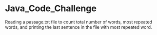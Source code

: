 # Java_Code_Challenge
Reading a passage.txt file to count total number of words, most repeated words, and printing the last sentence in the file with most repeated word.
